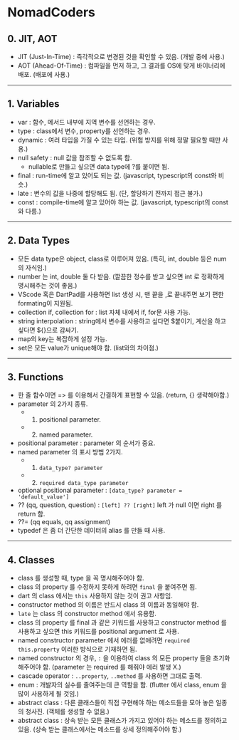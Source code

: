 # NomadCoders

## 0. JIT, AOT

- JIT (Just-In-Time) : 즉각적으로 변경된 것을 확인할 수 있음. (개발 중에 사용.)
- AOT (Ahead-Of-Time) : 컴파일을 먼저 하고, 그 결과를 OS에 맞게 바이너리에 배포. (배포에 사용.)

---

## 1. Variables

- var : 함수, 메서드 내부에 지역 변수를 선언하는 경우.
- type : class에서 변수, property를 선언하는 경우.
- dynamic : 여러 타입을 가질 수 있는 타입. (위험 방지를 위해 정말 필요할 때만 사용.)
- null safety : null 값을 참조할 수 없도록 함.
  - nullable로 만들고 싶으면 data type에 ?를 붙이면 됨.
- final : run-time에 알고 있어도 되는 값. (javascript, typescript의 const와 비슷.)
- late : 변수의 값을 나중에 할당해도 됨. (단, 할당하기 전까지 접근 불가.)
- const : compile-time에 알고 있어야 하는 값. (javascript, typescript의 const와 다름.)

---

## 2. Data Types

- 모든 data type은 object, class로 이루어져 있음. (특히, int, double 등은 num의 자식임.)
- number 는 int, double 둘 다 받음. (깔끔한 정수를 받고 싶으면 int 로 정확하게 명시해주는 것이 좋음.)
- VScode 혹은 DartPad를 사용하면 list 생성 시, 맨 끝을 ,로 끝내주면 보기 편한 formating이 지원됨.
- collection if, collection for : list 자체 내에서 if, for문 사용 가능.
- string interpolation : string에서 변수를 사용하고 싶다면 \$붙이기, 계산을 하고 싶다면 \${}으로 감싸기.
- map의 key는 복잡하게 설정 가능.
- set은 모든 value가 unique해야 함. (list와의 차이점.)

---

## 3. Functions

- 한 줄 함수이면 => 를 이용해서 간결하게 표현할 수 있음. (return, {} 생략해야함.)
- parameter 의 2가지 종류.
  - 1. positional parameter.
  - 2. named parameter.
- positional parameter : parameter 의 순서가 중요.
- named parameter 의 표시 방법 2가지.
  - 1. `data_type? parameter`
  - 2. `required data_type parameter`
- optional positional parameter : `[data_type? parameter = 'default_value']`
- ?? (qq, question, question) : `[left] ?? [right]` left 가 null 이면 right 를 return 함.
- ??= (qq equals, qq assignment)
- typedef 은 좀 더 간단한 데이터의 alias 를 만들 때 사용.

---

## 4. Classes

- class 를 생성할 때, type 을 꼭 명시해주어야 함.
- class 의 property 를 수정하지 못하게 하려면 `final` 을 붙여주면 됨.
- dart 의 class 에서는 `this` 사용하지 않는 것이 권고 사항임.
- constructor method 의 이름은 반드시 class 의 이름과 동일해야 함.
- `late` 는 class 의 constructor method 에서 유용함.
- class 의 property 를 final 과 같은 키워드를 사용하고 constructor method 를 사용하고 싶으면 this 키워드를 positional argument 로 사용.
- named constructor parameter 에서 에러를 없애려면 `required this.property` 이러한 방식으로 기재하면 됨.
- named constructor 의 경우, `:` 을 이용하여 class 의 모든 property 들을 초기화 해주어야 함. (parameter 는 required 를 해줘야 에러 발생 X.)
- cascade operator : `..property`, `..method` 를 사용하면 그대로 출력.
- enum : 개발자의 실수를 줄여주는데 큰 역할을 함. (flutter 에서 class, enum 을 많이 사용하게 될 것임.)
- abstract class : 다른 클래스들이 직접 구현해야 하는 메소드들을 모아 놓은 일종의 청사진. (객체를 생성할 수 없음.)
- abstract class : 상속 받는 모든 클래스가 가지고 있어야 하는 메소드를 정의하고 있음. (상속 받는 클래스에서는 메소드를 상세 정의해주어야 함.)
